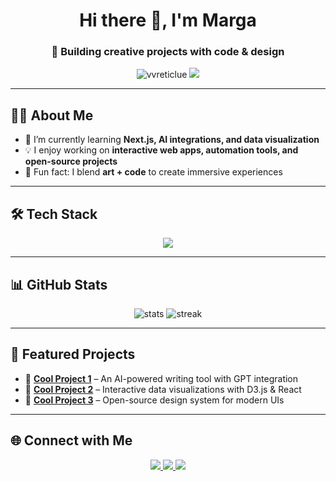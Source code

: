<!-- Header Section -->
<h1 align="center">Hi there 👋, I'm Marga</h1>
<h3 align="center">🚀 Building creative projects with code & design</h3>

<!-- Profile Views & Badges -->
<p align="center">
  <img src="https://komarev.com/ghpvc/?username=vvreticlue&label=Profile%20views&color=0e75b6&style=flat" alt="vvreticlue" />
  <a href="https://github.com/vvreticlue">
    <img src="https://img.shields.io/github/followers/vvreticlue?label=Followers&style=social" />
  </a>
</p>

---

## 🧑‍💻 About Me
- 🌱 I’m currently learning **Next.js, AI integrations, and data visualization**  
- 💡 I enjoy working on **interactive web apps, automation tools, and open-source projects**  
- 🎨 Fun fact: I blend **art + code** to create immersive experiences  

---

## 🛠️ Tech Stack
<p align="center">
  <img src="https://skillicons.dev/icons?i=js,ts,react,nextjs,python,nodejs,html,css,tailwind,figma,git" />
</p>

---

## 📊 GitHub Stats
<p align="center">
  <img src="https://github-readme-stats.vercel.app/api?username=vvreticlue&show_icons=true&theme=radical" alt="stats" />
  <img src="https://github-readme-streak-stats.herokuapp.com/?user=vvreticlue&theme=radical" alt="streak" />
</p>

---

## 🎯 Featured Projects
- 🔗 [**Cool Project 1**](#) – An AI-powered writing tool with GPT integration  
- 🔗 [**Cool Project 2**](#) – Interactive data visualizations with D3.js & React  
- 🔗 [**Cool Project 3**](#) – Open-source design system for modern UIs  

---

## 🌐 Connect with Me
<p align="center">
  <a href="https://linkedin.com/in/YOUR-LINKEDIN" target="_blank">
    <img src="https://img.shields.io/badge/-LinkedIn-%230077B5?style=for-the-badge&logo=linkedin&logoColor=white"/>
  </a>
  <a href="https://twitter.com/YOUR-HANDLE" target="_blank">
    <img src="https://img.shields.io/badge/-Twitter-%231DA1F2?style=for-the-badge&logo=twitter&logoColor=white"/>
  </a>
  <a href="https://dev.to/YOUR-PROFILE" target="_blank">
    <img src="https://img.shields.io/badge/Dev.to-0A0A0A?style=for-the-badge&logo=dev.to&logoColor=white"/>
  </a>
</p>
